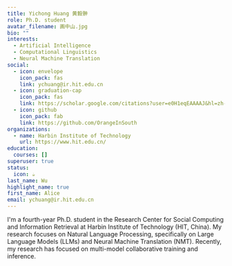 ```yaml
---
title: Yichong Huang 黄毅翀
role: Ph.D. student
avatar_filename: 画中山.jpg
bio: ""
interests:
  - Artificial Intelligence
  - Computational Linguistics
  - Neural Machine Translation
social:
  - icon: envelope
    icon_pack: fas
    link: ychuang@ir.hit.edu.cn
  - icon: graduation-cap
    icon_pack: fas
    link: https://scholar.google.com/citations?user=e0H1eqEAAAAJ&hl=zh-CN
  - icon: github
    icon_pack: fab
    link: https://github.com/OrangeInSouth
organizations:
  - name: Harbin Institute of Technology
    url: https://www.hit.edu.cn/
education:
  courses: []
superuser: true
status:
  icon: ☕️
last_name: Wu
highlight_name: true
first_name: Alice
email: ychuang@ir.hit.edu.cn
---
```

I'm a fourth-year Ph.D. student in the Research Center for Social Computing and Information Retrieval at Harbin Institute of Technology (HIT, China). My research focuses on Natural Language Processing, specifically on Large Language Models (LLMs) and Neural Machine Translation (NMT). Recently, my research has focused on multi-model collaborative training and inference.